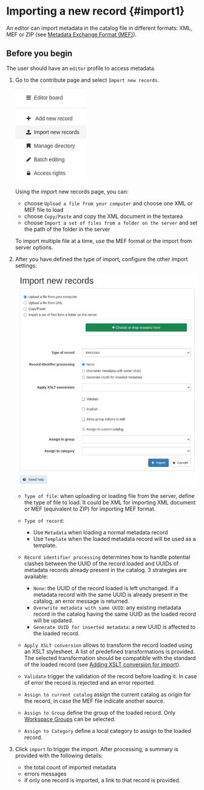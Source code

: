 # Importing a new record {#import1}

An editor can import metadata in the catalog file in different formats: XML, MEF or ZIP (see [Metadata Exchange Format (MEF)](../../annexes/mef-format.md)).

## Before you begin

The user should have an `editor` profile to access metadata.

1.  Go to the contribute page and select `Import new records`.

    ![](img/import-record-button.png)

    Using the import new records page, you can:

    -   choose `Upload a file from your computer` and choose one XML or MEF file to load
    -   choose `Copy/Paste` and copy the XML document in the textarea
    -   choose `Import a set of files from a folder on the server` and set the path of the folder in the server

    To import multiple file at a time, use the MEF format or the import from server options.

2.  After you have defined the type of import, configure the other import settings:

    ![](img/import-form.png)

    -   `Type of file`: when uploading or loading file from the server, define the type of file to load. It could be XML for importing XML document or MEF (equivalent to ZIP) for importing MEF format.
    -   `Type of record`:  

        -   Use `Metadata` when loading a normal metadata record
        -   Use `Template` when the loaded metadata record will be used as a template.

    -   `Record identifier processing` determines how to handle potential clashes between the UUID of the record loaded and UUIDs of metadata records already present in the catalog. 3 strategies are available:

        -   `None`: the UUID of the record loaded is left unchanged. If a metadata record with the same UUID is already present in the catalog, an error message is returned.
        -   `Overwrite metadata with same UUID`: any existing metadata record in the catalog having the same UUID as the loaded record will be updated.
        -   `Generate UUID for inserted metadata`: a new UUID is affected to the loaded record.

    -   `Apply XSLT conversion` allows to transform the record loaded using an XSLT stylesheet. A list of predefined transformations is provided. The selected transformation should be compatible with the standard of the loaded record (see [Adding XSLT conversion for import](../workflow/batchupdate-xsl.md#customizing-xslt-conversion)).
    -   `Validate` trigger the validation of the record before loading it. In case of error the record is rejected and an error reported.
    -   `Assign to current catalog` assign the current catalog as origin for the record, in case the MEF file indicate another source.
    -   `Assign to Group` define the group of the loaded record. Only [Workspace Groups](../../administrator-guide/managing-users-and-groups/creating-group.md#1-workspace-group) can be selected.
    -   `Assign to Category` define a local category to assign to the loaded record.

3. Click `import` to trigger the import. After processing, a summary is provided with the following details:

    -   the total count of imported metadata
    -   errors messages
    -   if only one record is imported, a link to that record is provided.

